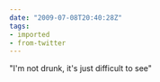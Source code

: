 ```yaml
---
date: "2009-07-08T20:40:28Z"
tags:
- imported
- from-twitter
---
```

"I'm not drunk, it's just difficult to see"

